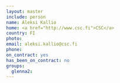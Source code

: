 ```yaml
---
layout: master
include: person
name: Aleksi Kallio
home: <a href="http://www.csc.fi">CSC</a>
country: FI
photo: 
email: aleksi.kallio@csc.fi
phone:
on_contract: yes
has_been_on_contract: no
groups:
  glenna2:
---
```

